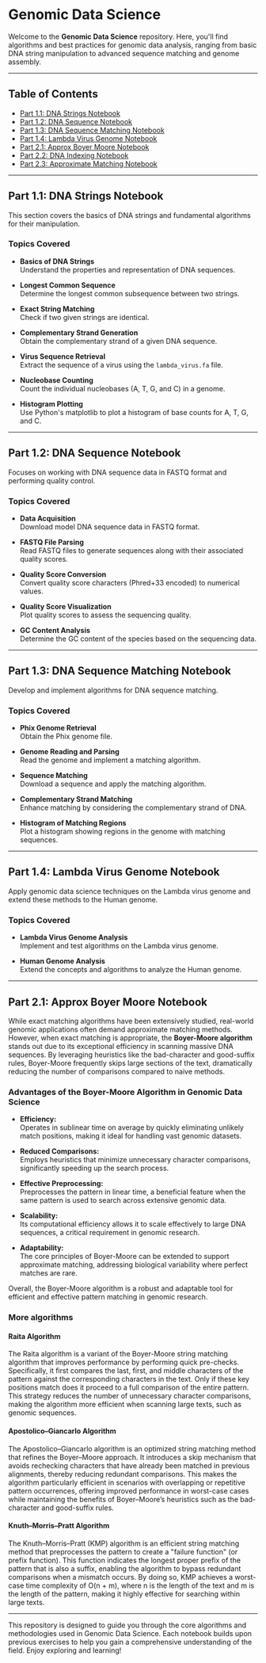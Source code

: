 # Genomic Data Science

Welcome to the **Genomic Data Science** repository. Here, you'll find algorithms and best practices for genomic data analysis, ranging from basic DNA string manipulation to advanced sequence matching and genome assembly.

---

## Table of Contents

- [Part 1.1: DNA Strings Notebook](#part-11-dna-strings-notebook)
- [Part 1.2: DNA Sequence Notebook](#part-12-dna-sequence-notebook)
- [Part 1.3: DNA Sequence Matching Notebook](#part-13-dna-sequence-matching-notebook)
- [Part 1.4: Lambda Virus Genome Notebook](#part-14-lambda-virus-genome-notebook)
- [Part 2.1: Approx Boyer Moore Notebook](#part-21-approx-boyer-moore-notebook)
- [Part 2.2: DNA Indexing Notebook](#part-22-dna-indexing-notebook)
- [Part 2.3: Approximate Matching Notebook](#part-23-approximate-matching-notebook)

---

## Part 1.1: DNA Strings Notebook

This section covers the basics of DNA strings and fundamental algorithms for their manipulation.

### Topics Covered

- **Basics of DNA Strings**  
  Understand the properties and representation of DNA sequences.

- **Longest Common Sequence**  
  Determine the longest common subsequence between two strings.

- **Exact String Matching**  
  Check if two given strings are identical.

- **Complementary Strand Generation**  
  Obtain the complementary strand of a given DNA sequence.

- **Virus Sequence Retrieval**  
  Extract the sequence of a virus using the `lambda_virus.fa` file.

- **Nucleobase Counting**  
  Count the individual nucleobases (A, T, G, and C) in a genome.

- **Histogram Plotting**  
  Use Python's matplotlib to plot a histogram of base counts for A, T, G, and C.

---

## Part 1.2: DNA Sequence Notebook

Focuses on working with DNA sequence data in FASTQ format and performing quality control.

### Topics Covered

- **Data Acquisition**  
  Download model DNA sequence data in FASTQ format.

- **FASTQ File Parsing**  
  Read FASTQ files to generate sequences along with their associated quality scores.

- **Quality Score Conversion**  
  Convert quality score characters (Phred+33 encoded) to numerical values.

- **Quality Score Visualization**  
  Plot quality scores to assess the sequencing quality.

- **GC Content Analysis**  
  Determine the GC content of the species based on the sequencing data.

---

## Part 1.3: DNA Sequence Matching Notebook

Develop and implement algorithms for DNA sequence matching.

### Topics Covered

- **Phix Genome Retrieval**  
  Obtain the Phix genome file.

- **Genome Reading and Parsing**  
  Read the genome and implement a matching algorithm.

- **Sequence Matching**  
  Download a sequence and apply the matching algorithm.

- **Complementary Strand Matching**  
  Enhance matching by considering the complementary strand of DNA.

- **Histogram of Matching Regions**  
  Plot a histogram showing regions in the genome with matching sequences.

---

## Part 1.4: Lambda Virus Genome Notebook

Apply genomic data science techniques on the Lambda virus genome and extend these methods to the Human genome.

### Topics Covered

- **Lambda Virus Genome Analysis**  
  Implement and test algorithms on the Lambda virus genome.

- **Human Genome Analysis**  
  Extend the concepts and algorithms to analyze the Human genome.

---

## Part 2.1: Approx Boyer Moore Notebook

While exact matching algorithms have been extensively studied, real-world genomic applications often demand approximate matching methods. However, when exact matching is appropriate, the **Boyer-Moore algorithm** stands out due to its exceptional efficiency in scanning massive DNA sequences. By leveraging heuristics like the bad-character and good-suffix rules, Boyer-Moore frequently skips large sections of the text, dramatically reducing the number of comparisons compared to naive methods.

### Advantages of the Boyer-Moore Algorithm in Genomic Data Science

- **Efficiency:**  
  Operates in sublinear time on average by quickly eliminating unlikely match positions, making it ideal for handling vast genomic datasets.

- **Reduced Comparisons:**  
  Employs heuristics that minimize unnecessary character comparisons, significantly speeding up the search process.

- **Effective Preprocessing:**  
  Preprocesses the pattern in linear time, a beneficial feature when the same pattern is used to search across extensive genomic data.

- **Scalability:**  
  Its computational efficiency allows it to scale effectively to large DNA sequences, a critical requirement in genomic research.

- **Adaptability:**  
  The core principles of Boyer-Moore can be extended to support approximate matching, addressing biological variability where perfect matches are rare.

Overall, the Boyer-Moore algorithm is a robust and adaptable tool for efficient and effective pattern matching in genomic research.


### More algorithms

#### Raita Algorithm

The Raita algorithm is a variant of the Boyer-Moore string matching algorithm that improves performance by performing quick pre-checks. Specifically, it first compares the last, first, and middle characters of the pattern against the corresponding characters in the text. Only if these key positions match does it proceed to a full comparison of the entire pattern. This strategy reduces the number of unnecessary character comparisons, making the algorithm more efficient when scanning large texts, such as genomic sequences.

#### Apostolico–Giancarlo Algorithm

The Apostolico–Giancarlo algorithm is an optimized string matching method that refines the Boyer–Moore approach. It introduces a skip mechanism that avoids rechecking characters that have already been matched in previous alignments, thereby reducing redundant comparisons. This makes the algorithm particularly efficient in scenarios with overlapping or repetitive pattern occurrences, offering improved performance in worst-case cases while maintaining the benefits of Boyer–Moore’s heuristics such as the bad-character and good-suffix rules.

#### Knuth–Morris–Pratt Algorithm

The Knuth–Morris–Pratt (KMP) algorithm is an efficient string matching method that preprocesses the pattern to create a "failure function" (or prefix function). This function indicates the longest proper prefix of the pattern that is also a suffix, enabling the algorithm to bypass redundant comparisons when a mismatch occurs. By doing so, KMP achieves a worst-case time complexity of O(n + m), where n is the length of the text and m is the length of the pattern, making it highly effective for searching within large texts.

---

This repository is designed to guide you through the core algorithms and methodologies used in Genomic Data Science. Each notebook builds upon previous exercises to help you gain a comprehensive understanding of the field. Enjoy exploring and learning!
